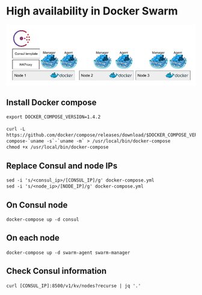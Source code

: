 # High availability in Docker Swarm

![HA Swarm](ha-swarm.png)

## Install Docker compose

```
export DOCKER_COMPOSE_VERSION=1.4.2

curl -L https://github.com/docker/compose/releases/download/$DOCKER_COMPOSE_VERSION/docker-compose-`uname -s`-`uname -m` > /usr/local/bin/docker-compose
chmod +x /usr/local/bin/docker-compose
```

## Replace Consul and node IPs

```
sed -i 's/<consul_ip>/[CONSUL_IP]/g' docker-compose.yml
sed -i 's/<node_ip>/[NODE_IP]/g' docker-compose.yml
```

## On Consul node

```
docker-compose up -d consul
```

## On each node

```
docker-compose up -d swarm-agent swarm-manager
```

## Check Consul information

```
curl [CONSUL_IP]:8500/v1/kv/nodes?recurse | jq '.'
```
